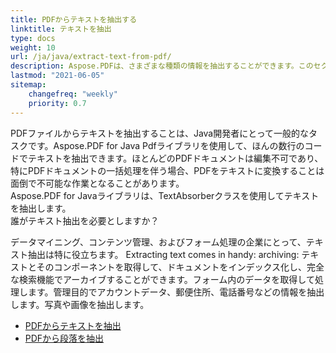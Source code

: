 ```yaml
---
title: PDFからテキストを抽出する
linktitle: テキストを抽出
type: docs
weight: 10
url: /ja/java/extract-text-from-pdf/
description: Aspose.PDFは、さまざまな種類の情報を抽出することができます。このセクションには、Aspose.PDF for Javaを使用してPDFドキュメントからテキストを抽出する方法に関する記事が含まれています。
lastmod: "2021-06-05"
sitemap:
    changefreq: "weekly"
    priority: 0.7
---
```


PDFファイルからテキストを抽出することは、Java開発者にとって一般的なタスクです。Aspose.PDF for Java Pdfライブラリを使用して、ほんの数行のコードでテキストを抽出できます。ほとんどのPDFドキュメントは編集不可であり、特にPDFドキュメントの一括処理を伴う場合、PDFをテキストに変換することは面倒で不可能な作業となることがあります。  
Aspose.PDF for Javaライブラリは、TextAbsorberクラスを使用してテキストを抽出します。  
誰がテキスト抽出を必要としますか？

データマイニング、コンテンツ管理、およびフォーム処理の企業にとって、テキスト抽出は特に役立ちます。
 Extracting text comes in handy: archiving: テキストとそのコンポーネントを取得して、ドキュメントをインデックス化し、完全な検索機能でアーカイブすることができます。フォーム内のデータを取得して処理します。管理目的でアカウントデータ、郵便住所、電話番号などの情報を抽出します。写真や画像を抽出します。

- [PDFからテキストを抽出](/pdf/ja/java/extract-text-from-all-pdf/)
- [PDFから段落を抽出](/pdf/ja/java/extract-paragraph-from-pdf/)